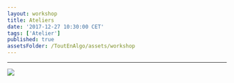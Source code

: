 ```yaml
---
layout: workshop
title: Ateliers
date: '2017-12-27 10:30:00 CET'
tags: ['Atelier']
published: true
assetsFolder: /ToutEnAlgo/assets/workshop
---
```


  <hr style="color:#91a61d;line-height:5px">

  <a alt="mindstorms" href="mindstorms"><img src="{{page.assetsFolder}}/logo-mindstorms-200x200.png" /></a>
